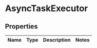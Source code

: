 
# AsyncTaskExecutor

## Properties
Name | Type | Description | Notes
------------ | ------------- | ------------- | -------------



